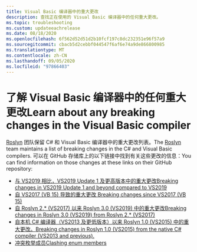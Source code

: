 ```yaml
---
title: Visual Basic 编译器中的重大更改
description: 查找正在使用的 Visual Basic 编译器中的任何重大更改。
ms.topic: troubleshooting
ms.custom: updateeachrelease
ms.date: 08/18/2020
ms.openlocfilehash: 6f562d52d51d2b10fcf197c8dc232351e96f57a9
ms.sourcegitcommit: cbacb5d2cebbf044547f6af6e74a9de866800985
ms.translationtype: MT
ms.contentlocale: zh-CN
ms.lasthandoff: 09/05/2020
ms.locfileid: "97866403"
---
```

# <a name="learn-about-any-breaking-changes-in-the-visual-basic-compiler"></a><span data-ttu-id="e3345-103">了解 Visual Basic 编译器中的任何重大更改</span><span class="sxs-lookup"><span data-stu-id="e3345-103">Learn about any breaking changes in the Visual Basic compiler</span></span>

<span data-ttu-id="e3345-104">[Roslyn](https://github.com/dotnet/roslyn) 团队保留 C# 和 Visual Basic 编译器中的重大更改列表。</span><span class="sxs-lookup"><span data-stu-id="e3345-104">The [Roslyn](https://github.com/dotnet/roslyn) team maintains a list of breaking changes in the C# and Visual Basic compilers.</span></span> <span data-ttu-id="e3345-105">可以在 GitHub 存储库上的以下链接中找到有关这些更改的信息：</span><span class="sxs-lookup"><span data-stu-id="e3345-105">You can find information on those changes at these links on their GitHub repository:</span></span>

- [<span data-ttu-id="e3345-106">与 VS2019 相比，VS2019 Update 1 及更高版本中的重大更改</span><span class="sxs-lookup"><span data-stu-id="e3345-106">Breaking changes in VS2019 Update 1 and beyond compared to VS2019</span></span>](https://github.com/dotnet/roslyn/blob/master/docs/compilers/Visual%20Basic/Compiler%20Breaking%20Changes%20-%20post%20VS2019.md)
- [<span data-ttu-id="e3345-107">自 VS2017 (VB 15) 导致的重大更改 </span><span class="sxs-lookup"><span data-stu-id="e3345-107">Breaking changes since VS2017 (VB 15)</span></span>](https://github.com/dotnet/roslyn/blob/master/docs/compilers/Visual%20Basic/Compiler%20Breaking%20Changes%20-%20post%20VS2017.md)
- [<span data-ttu-id="e3345-108">自 Roslyn 2.\* (VS2017) 以来 Roslyn 3.0 (VS2019) 中的重大更改</span><span class="sxs-lookup"><span data-stu-id="e3345-108">Breaking changes in Roslyn 3.0 (VS2019) from Roslyn 2.\* (VS2017)</span></span>](https://github.com/dotnet/roslyn/blob/master/docs/compilers/Visual%20Basic/Compiler%20Breaking%20Changes%20-%20VS2019.md)
- [<span data-ttu-id="e3345-109">自本机 C# 编译器（VS2013 及更低版本）以来 Roslyn 1.0 (VS2015) 中的重大更改。</span><span class="sxs-lookup"><span data-stu-id="e3345-109">Breaking changes in Roslyn 1.0 (VS2015) from the native C# compiler (VS2013 and previous).</span></span>](https://github.com/dotnet/roslyn/blob/master/docs/compilers/Visual%20Basic/Compiler%20Breaking%20Changes%20-%20VS2015.md)
- [<span data-ttu-id="e3345-110">冲突枚举成员</span><span class="sxs-lookup"><span data-stu-id="e3345-110">Clashing enum members</span></span>](https://github.com/dotnet/roslyn/blob/master/docs/compilers/Visual%20Basic/Clashing%20Enum%20Members.md)
